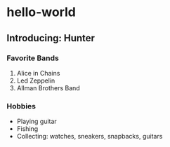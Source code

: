 # hello-world
## Introducing: **Hunter**
### Favorite Bands
1. Alice in Chains
2. Led Zeppelin
3. Allman Brothers Band
### Hobbies
- Playing guitar
- Fishing
- Collecting: watches, sneakers, snapbacks, guitars
